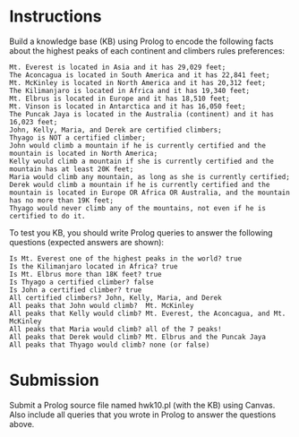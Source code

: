 # Instructions

Build a knowledge base (KB) using Prolog to encode the following facts about the highest peaks of each continent and climbers rules preferences: 

```
Mt. Everest is located in Asia and it has 29,029 feet; 
The Aconcagua is located in South America and it has 22,841 feet;  
Mt. McKinley is located in North America and it has 20,312 feet;  
The Kilimanjaro is located in Africa and it has 19,340 feet;  
Mt. Elbrus is located in Europe and it has 18,510 feet;  
Mt. Vinson is located in Antarctica and it has 16,050 feet;  
The Puncak Jaya is located in the Australia (continent) and it has 16,023 feet;  
John, Kelly, Maria, and Derek are certified climbers; 
Thyago is NOT a certified climber;  
John would climb a mountain if he is currently certified and the mountain is located in North America; 
Kelly would climb a mountain if she is currently certified and the mountain has at least 20K feet; 
Maria would climb any mountain, as long as she is currently certified; 
Derek would climb a mountain if he is currently certified and the mountain is located in Europe OR Africa OR Australia, and the mountain has no more than 19K feet; 
Thyago would never climb any of the mountains, not even if he is certified to do it.  
```

To test you KB, you should write Prolog queries to answer the following questions (expected answers are shown):  

```
Is Mt. Everest one of the highest peaks in the world? true 
Is the Kilimanjaro located in Africa? true 
Is Mt. Elbrus more than 18K feet? true 
Is Thyago a certified climber? false 
Is John a certified climber? true 
All certified climbers? John, Kelly, Maria, and Derek 
All peaks that John would climb?  Mt. McKinley 
All peaks that Kelly would climb? Mt. Everest, the Aconcagua, and Mt. McKinley 
All peaks that Maria would climb? all of the 7 peaks! 
All peaks that Derek would climb? Mt. Elbrus and the Puncak Jaya 
All peaks that Thyago would climb? none (or false) 
```

# Submission

Submit a Prolog source file named hwk10.pl (with the KB) using Canvas. Also include all queries that you wrote in Prolog to answer the questions above. 